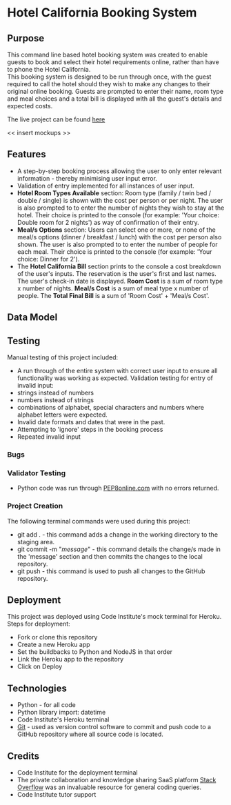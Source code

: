 # Hotel California Booking System

## Purpose
This command line based hotel booking system was created to enable guests to book and select their hotel requirements online, rather than have to phone the Hotel California.  
This booking system is designed to be run through once, with the guest required to call the hotel should they wish to make any changes to their original online booking.
Guests are prompted to enter their name, room type and meal choices and a total bill is displayed with all the guest's details and expected costs.  

The live project can be found [here](https://colettethomson.github.io/Fultum-Wiltshire-Charity/assets/index.html)

<< insert mockups >>

## Features
* A step-by-step booking process allowing the user to only enter relevant information - thereby minimising user input error.
* Validation of entry implemented for all instances of user input.
* **Hotel Room Types Available** section:  Room type (family / twin bed / double / single) is shown with the cost per person or per night.  The user is also prompted to to enter the number of nights they wish to stay at the hotel.  Their choice is printed to the console (for example:  'Your choice: Double room for 2 nights') as way of confirmation of their entry.
* **Meal/s Options** section: Users can select one or more, or none of the meal/s options (dinner / breakfast / lunch) with the cost per person also shown.  The user is also prompted to to enter the number of people for each meal.  Their choice is printed to the console (for example: 'Your choice: Dinner for 2').
* The **Hotel California Bill** section prints to the console a cost breakdown of the user's inputs.  The reservation is the user's first and last names.  The user's check-in date is displayed.  **Room Cost** is a sum of room type x number of nights.  **Meal/s Cost** is a sum of meal type x number of people.  The **Total Final Bill** is a sum of 'Room Cost' + 'Meal/s Cost'.

## Data Model


## Testing
Manual testing of this project included:
* A run through of the entire system with correct user input to ensure all functionality was working as expected.
Validation testing for entry of invalid input:
* strings instead of numbers
* numbers instead of strings
* combinations of alphabet, special characters and numbers where alphabet letters were expected.
* Invalid date formats and dates that were in the past.
* Attempting to 'ignore' steps in the booking process
* Repeated invalid input 

### Bugs


### Validator Testing
* Python code was run through [PEP8online.com](http://pep8online.com/) with no errors returned.

### Project Creation
The following terminal commands were used during this project:
* git add . - this command adds a change in the working directory to the staging area.
* git commit -m "*message*" - this command details the change/s made in the 'message' section and then commits the changes to the local repository.
* git push - this command is used to push all changes to the GitHub repository.

## Deployment
This project was deployed using Code Institute's mock terminal for Heroku.
Steps for deployment:
* Fork or clone this repository
* Create a new Heroku app
* Set the buildbacks to Python and NodeJS in that order
* Link the Heroku app to the repository
* Click on Deploy

## Technologies
* Python - for all code
* Python library import: datetime
* Code Institute's Heroku terminal
* [Git](https://git-scm.com/) - used as version control software to commit and push code to a GitHub repository where all source code is located.

## Credits
* Code Institute for the deployment terminal
* The private collaboration and knowledge sharing SaaS platform [Stack Overflow](https://stackoverflow.com/) was an invaluable resource for general coding queries.
* Code Institute tutor support





